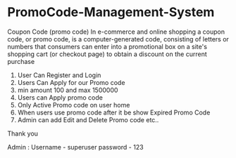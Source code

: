 # PromoCode-Management-System

Coupon Code (promo code)
In e-commerce and online shopping a coupon code, or promo code, is a computer-generated code, consisting of letters or numbers that consumers can enter into a promotional box on a site's shopping cart (or checkout page) to obtain a discount on the current purchase


1) User Can Register and Login 
2) Users Can Apply for our Promo code 
3) min amount 100 and max 1500000
4) Users can Apply promo code 
5) Only Active Promo code on user home 
6) When users use  promo code after it be show Expired Promo Code  
7) Admin can add Edit and Delete Promo code etc..

Thank you 

Admin : Username - superuser 
        password  - 123 
